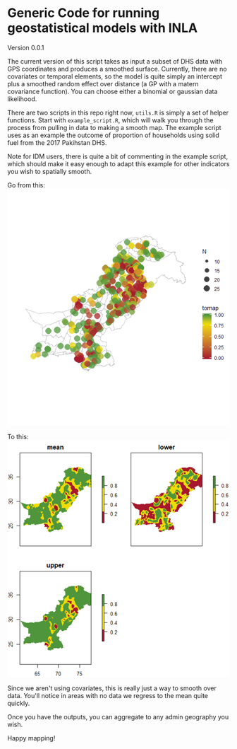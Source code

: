 # Generic Code for running geostatistical models with INLA

Version 0.0.1

The current version of this script takes as input a subset of DHS data with GPS coordinates and produces a smoothed surface. Currently, there are no covariates or temporal elements, so the model is quite simply an intercept plus a smoothed random effect over distance (a GP with a matern covariance function). You can choose either a binomial or gaussian data likelihood. 

There are two scripts in this repo right now, `utils.R` is simply a set of helper functions. Start with `example_script.R`, which will walk you through the process from pulling in data to making a smooth map. The example script uses as an example the outcome of proportion of households using solid fuel from the 2017 Pakihstan DHS.

Note for IDM users, there is quite a bit of commenting in the example script, which should make it easy enough to adapt this example for other indicators you wish to spatially smooth.

Go from this:
![Alt text](./plots_for_readme/readme_inputmap.png "")


To this:
![Alt text](./plots_for_readme/readme_outputplot.png "")

Since we aren't using covariates, this is really just a way to smooth over data. You'll notice in areas with no data we regress to the mean quite quickly. 

Once you have the outputs, you can aggregate to any admin geography you wish. 

Happy mapping!